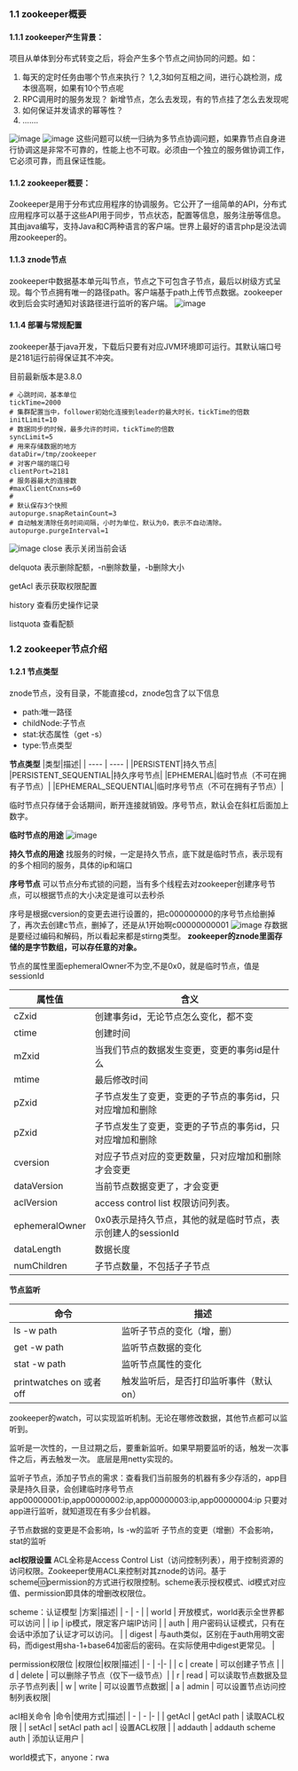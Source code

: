### 1.1 zookeeper概要

#### 1.1.1 zookeeper产生背景：
项目从单体到分布式转变之后，将会产生多个节点之间协同的问题。如：
1. 每天的定时任务由哪个节点来执行？
    1,2,3如何互相之间，进行心跳检测，成本很高啊，如果有10个节点呢
1. RPC调用时的服务发现？
    新增节点，怎么去发现，有的节点挂了怎么去发现呢
1. 如何保证并发请求的幂等性？
1. .......

![image](../images/RPC调用时的服务发现.png)
![image](../images/每天的定时任务由哪个节点来执行.png)
这些问题可以统一归纳为多节点协调问题，如果靠节点自身进行协调这是非常不可靠的，性能上也不可取。必须由一个独立的服务做协调工作，它必须可靠，而且保证性能。

#### 1.1.2 zookeeper概要：
Zookeeper是用于分布式应用程序的协调服务。它公开了一组简单的API，分布式应用程序可以基于这些API用于同步，节点状态，配置等信息，服务注册等信息。其由java编写，支持Java和C两种语言的客户端。世界上最好的语言php是没法调用zookeeper的。

#### 1.1.3 znode节点
zookeeper中数据基本单元叫节点，节点之下可包含子节点，最后以树级方式呈现。每个节点拥有唯一的路径path。客户端基于path上传节点数据。zookeeper收到后会实时通知对该路径进行监听的客户端。
![image](../images/zookeeper-znode.png)

#### 1.1.4 部署与常规配置
zookeeper基于java开发，下载后只要有对应JVM环境即可运行。其默认端口号是2181运行前得保证其不冲突。

目前最新版本是3.8.0

```properties
# 心跳时间，基本单位
tickTime=2000
# 集群配置当中，follower初始化连接到leader的最大时长，tickTime的倍数
initLimit=10
# 数据同步的时候，最多允许的时间，tickTime的倍数
syncLimit=5
# 用来存储数据的地方
dataDir=/tmp/zookeeper
# 对客户端的端口号
clientPort=2181
# 服务器最大的连接数
#maxClientCnxns=60
#
# 默认保存3个快照
autopurge.snapRetainCount=3
# 自动触发清除任务时间间隔，小时为单位，默认为0，表示不自动清除。
autopurge.purgeInterval=1
```

![image](../images/Snipaste_2022-03-14_00-31-43.png)
close
表示关闭当前会话

delquota 
表示删除配额，-n删除数量，-b删除大小

getAcl
表示获取权限配置

history
查看历史操作记录

listquota
查看配额


### 1.2 zookeeper节点介绍
#### 1.2.1 节点类型
znode节点，没有目录，不能直接cd，znode包含了以下信息
* path:唯一路径
* childNode:子节点
* stat:状态属性（get -s）
* type:节点类型

**节点类型**
|类型|描述|
|  ----  | ----  |
|PERSISTENT|持久节点|
|PERSISTENT_SEQUENTIAL|持久序号节点|
|EPHEMERAL|临时节点（不可在拥有子节点）|
|EPHEMERAL_SEQUENTIAL|临时序号节点（不可在拥有子节点）|

临时节点只存储于会话期间，断开连接就销毁。序号节点，默认会在斜杠后面加上数字。

**临时节点的用途**
![image](../images/zookeeper的临时节点用途.png)

**持久节点的用途**
找服务的时候，一定是持久节点，底下就是临时节点，表示现有的多个相同的服务，具体的ip和端口

**序号节点**
可以节点分布式锁的问题，当有多个线程去对zookeeper创建序号节点，可以根据节点的大小决定是谁可以去秒杀

序号是根据cversion的变更去进行设置的，把c000000000的序号节点给删掉了，再次去创建c节点，删掉了，还是从1开始啊c00000000001
![image](../images/Snipaste_2022-03-14_01-54-17.png)
存数据是要经过编码和解码，所以看起来都是stirng类型。
**zookeeper的znode里面存储的是字节数组，可以存任意的对象。**

节点的属性里面ephemeralOwner不为空,不是0x0，就是临时节点，值是sessionId

|属性值|含义|
|-|-|
|cZxid|创建事务id，无论节点怎么变化，都不变|
|ctime|创建时间|
|mZxid|当我们节点的数据发生变更，变更的事务id是什么|
|mtime|最后修改时间|
|pZxid|子节点发生了变更，变更的子节点的事务id，只对应增加和删除|
|pZxid|子节点发生了变更，变更的子节点的事务id，只对应增加和删除|
|cversion|对应子节点对应的变更数量，只对应增加和删除才会变更|
|dataVersion|当前节点数据变更了，才会变更|
|aclVersion|access control list 权限访问列表。|
|ephemeralOwner|0x0表示是持久节点，其他的就是临时节点，表示创建人的sessionId|
|dataLength|数据长度|
|numChildren|子节点数量，不包括子子节点|
 
**节点监听**

|命令|描述|
| - | - |
| ls -w path | 监听子节点的变化（增，删） |
| get -w path | 监听节点数据的变化 |
| stat -w path | 监听节点属性的变化 |
| printwatches on 或者 off | 触发监听后，是否打印监听事件（默认on） |

zookeeper的watch，可以实现监听机制。无论在哪修改数据，其他节点都可以监听到。

监听是一次性的，一旦过期之后，要重新监听。如果早期要监听的话，触发一次事件之后，再去触发一次。
底层是用netty实现的。

监听子节点，添加子节点的需求：查看我们当前服务的机器有多少存活的，app目录是持久目录，会创建临时序号节点app00000001:ip,app00000002:ip,app00000003:ip,app00000004:ip 只要对app进行监听，就知道现在有多少台机器。

子节点数据的变更是不会影响，ls -w的监听
子节点的变更（增删）不会影响，stat的监听

**acl权限设置**
ACL全称是Access Control List（访问控制列表），用于控制资源的访问权限。Zookeeper使用ACL来控制对其znode的访问。基于scheme:id:permission的方式进行权限控制。scheme表示授权模式、id模式对应值、permission即具体的增删改权限位。

scheme：认证模型
|方案|描述|
| - | - |
| world | 开放模式，world表示全世界都可以访问 |
| ip | ip模式，限定客户端IP访问 |
| auth | 用户密码认证模式，只有在会话中添加了认证才可以访问。 |
| digest | 与auth类似，区别在于auth用明文密码，而digest用sha-1+base64加密后的密码。在实际使用中digest更常见。 |

permission权限位
|权限位|权限|描述|
| - | -|- |
| c | create | 可以创建子节点 |
| d | delete | 可以删除子节点（仅下一级节点）|
| r | read | 可以读取节点数据及显示子节点列表|
| w | write | 可以设置节点数据|
| a | admin | 可以设置节点访问控制列表权限|

acl相关命令
|命令|使用方式|描述|
| - | - |- |
| getAcl | getAcl path | 读取ACL权限 |
| setAcl | setAcl path acl | 设置ACL权限 |
| addauth | addauth scheme auth | 添加认证用户 |

world模式下，anyone：rwa